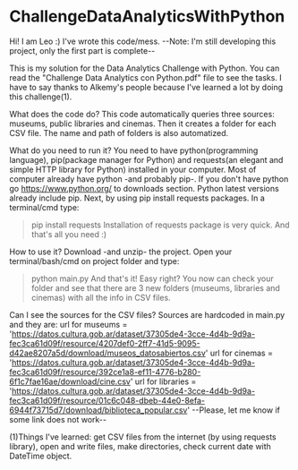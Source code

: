 # ChallengeDataAnalyticsWithPython

Hi! I am Leo :) I've wrote this code/mess.
--Note: I'm still developing this project, only the first part is complete--

This is my solution for the Data Analytics Challenge with Python.
You can read the "Challenge Data Analytics con Python.pdf" file to see the tasks.
I have to say thanks to Alkemy's people because I've learned a lot by doing this challenge(1).

What does the code do?
This code automatically queries three sources: museums, public libraries and cinemas. Then it creates a folder for each CSV file. The name and path of folders is also automatized.

What do you need to run it?
You need to have python(programming language), pip(package manager for Python) and requests(an elegant and simple HTTP library for Python) installed in your computer. Most of computer already have python -and probably pip-. If you don't have python go https://www.python.org/ to downloads section. Python latest versions already include pip. Next, by using pip install requests packages. In a terminal/cmd type:
>pip install requests
Installation of requests package is very quick. And that's all you need :)

How to use it?
Download -and unzip- the project.
Open your terminal/bash/cmd on project folder and type:
>python main.py
And that's it! Easy right? You now can check your folder and see that there are 3 new folders (museums, libraries and cinemas) with all the info in CSV files.

Can I see the sources for the CSV files?
Sources are hardcoded in main.py and they are: 
url for museums = 'https://datos.cultura.gob.ar/dataset/37305de4-3cce-4d4b-9d9a-fec3ca61d09f/resource/4207def0-2ff7-41d5-9095-d42ae8207a5d/download/museos_datosabiertos.csv'
url for cinemas = 'https://datos.cultura.gob.ar/dataset/37305de4-3cce-4d4b-9d9a-fec3ca61d09f/resource/392ce1a8-ef11-4776-b280-6f1c7fae16ae/download/cine.csv'
url for libraries = 'https://datos.cultura.gob.ar/dataset/37305de4-3cce-4d4b-9d9a-fec3ca61d09f/resource/01c6c048-dbeb-44e0-8efa-6944f73715d7/download/biblioteca_popular.csv'
--Please, let me know if some link does not work--


(1)Things I've learned: get CSV files from the internet (by using requests library), open and write files, make directories, check current date with DateTime object.
